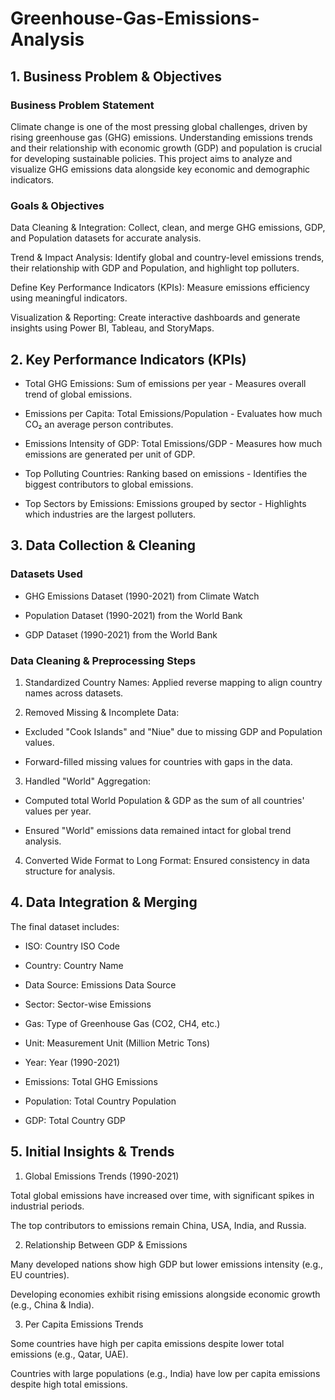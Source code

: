 # Greenhouse-Gas-Emissions-Analysis

## 1. Business Problem & Objectives

### Business Problem Statement

Climate change is one of the most pressing global challenges, driven by rising greenhouse gas (GHG) emissions. Understanding emissions trends and their relationship with economic growth (GDP) and population is crucial for developing sustainable policies. This project aims to analyze and visualize GHG emissions data alongside key economic and demographic indicators.

### Goals & Objectives

Data Cleaning & Integration: Collect, clean, and merge GHG emissions, GDP, and Population datasets for accurate analysis.

Trend & Impact Analysis: Identify global and country-level emissions trends, their relationship with GDP and Population, and highlight top polluters.

Define Key Performance Indicators (KPIs): Measure emissions efficiency using meaningful indicators.

Visualization & Reporting: Create interactive dashboards and generate insights using Power BI, Tableau, and StoryMaps.

## 2. Key Performance Indicators (KPIs)


* Total GHG Emissions: Sum of emissions per year - Measures overall trend of global emissions.

* Emissions per Capita: Total Emissions/Population - Evaluates how much CO₂ an average person contributes.

* Emissions Intensity of GDP: Total Emissions/GDP - Measures how much emissions are generated per unit of GDP.

* Top Polluting Countries: Ranking based on emissions - Identifies the biggest contributors to global emissions.

* Top Sectors by Emissions: Emissions grouped by sector - Highlights which industries are the largest polluters.

## 3. Data Collection & Cleaning

### Datasets Used

* GHG Emissions Dataset (1990-2021) from Climate Watch

* Population Dataset (1990-2021) from the World Bank

* GDP Dataset (1990-2021) from the World Bank

### Data Cleaning & Preprocessing Steps

1. Standardized Country Names: Applied reverse mapping to align country names across datasets.

2. Removed Missing & Incomplete Data:

* Excluded "Cook Islands" and "Niue" due to missing GDP and Population values.

* Forward-filled missing values for countries with gaps in the data.

3. Handled "World" Aggregation:

* Computed total World Population & GDP as the sum of all countries' values per year.

* Ensured "World" emissions data remained intact for global trend analysis.

4. Converted Wide Format to Long Format: Ensured consistency in data structure for analysis.

## 4. Data Integration & Merging

The final dataset includes:

* ISO: Country ISO Code

* Country: Country Name

* Data Source: Emissions Data Source

* Sector: Sector-wise Emissions

* Gas: Type of Greenhouse Gas (CO2, CH4, etc.)

* Unit: Measurement Unit (Million Metric Tons)

* Year: Year (1990-2021)

* Emissions: Total GHG Emissions

* Population: Total Country Population

* GDP: Total Country GDP

## 5. Initial Insights & Trends

1. Global Emissions Trends (1990-2021)

Total global emissions have increased over time, with significant spikes in industrial periods.

The top contributors to emissions remain China, USA, India, and Russia.

2. Relationship Between GDP & Emissions

Many developed nations show high GDP but lower emissions intensity (e.g., EU countries).

Developing economies exhibit rising emissions alongside economic growth (e.g., China & India).

3. Per Capita Emissions Trends

Some countries have high per capita emissions despite lower total emissions (e.g., Qatar, UAE).

Countries with large populations (e.g., India) have low per capita emissions despite high total emissions.

